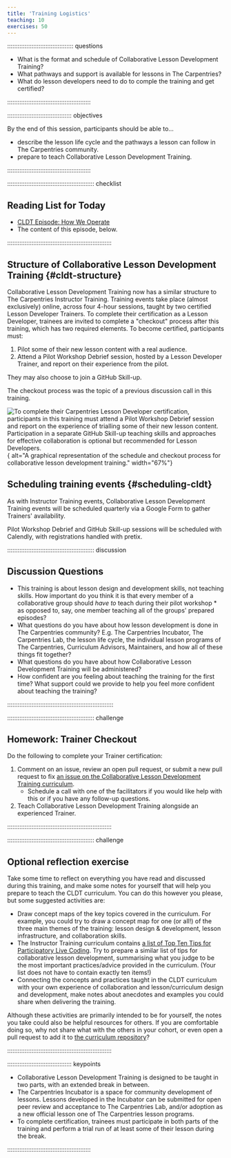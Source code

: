 ```yaml
---
title: 'Training Logistics'
teaching: 10
exercises: 50
---
```


:::::::::::::::::::::::::::::::::::::: questions 

* What is the format and schedule of Collaborative Lesson Development Training?
* What pathways and support is available for lessons in The Carpentries?
* What do lesson developers need to do to comple the training and get certified?

::::::::::::::::::::::::::::::::::::::::::::::::

::::::::::::::::::::::::::::::::::::: objectives

By the end of this session, participants should be able to...

* describe the lesson life cycle and the pathways a lesson can follow in The Carpentries community.
* prepare to teach Collaborative Lesson Development Training.

::::::::::::::::::::::::::::::::::::::::::::::::


:::::::::::::::::::::::::::::::::::::::::::::::::: checklist

## Reading List for Today

* [CLDT Episode: How We Operate](https://carpentries.github.io/lesson-development-training/operations.html)
* The content of this episode, below.

::::::::::::::::::::::::::::::::::::::::::::::::::::::::::::

## Structure of Collaborative Lesson Development Training {#cldt-structure}

Collaborative Lesson Development Training now has a similar structure to The Carpentries Instructor Training.
Training events take place (almost exclusively) online, across four 4-hour sessions, taught by two certified Lesson Developer Trainers.
To complete their certification as a Lesson Developer, trainees are invited to complete a "checkout" process after this training, which has two required elements.
To become certified, participants must:

1. Pilot some of their new lesson content with a real audience.
2. Attend a Pilot Workshop Debrief session, hosted by a Lesson Developer Trainer, and report on their experience from the pilot.

They may also choose to join a GitHub Skill-up.

The checkout process was the topic of a previous discussion call in this training.

![
To complete their Carpentries Lesson Developer certification, participants in this training must attend a Pilot Workshop Debrief session and report on the experience of trialling some of their new lesson content.
Participation in a separate GitHub Skill-up teaching skills and approaches for effective collaboration is optional but recommended for Lesson Developers.
](../episodes/fig/cldt-checkout.svg){
alt="A graphical representation of the schedule and checkout process for collaborative lesson development training."
width="67%"}


## Scheduling training events {#scheduling-cldt}

As with Instructor Training events, Collaborative Lesson Development Training events will be scheduled quarterly via a Google Form to gather Trainers' availability.

Pilot Workshop Debrief and GitHub Skill-up sessions will be scheduled with Calendly, with registrations handled with pretix.

:::::::::::::::::::::::::::::::::::::::::::::::::: discussion

## Discussion Questions

* This training is about lesson design and development skills, not teaching skills.
  How important do you think it is that every member of a collaborative group should _have to_ teach during their pilot workshop * as opposed to, say, one member teaching all of the groups' prepared episodes?
* What questions do you have about how lesson development is done in The Carpentries community?
  E.g. The Carpentries Incubator, The Carpentries Lab, the lesson life cycle, the individual lesson programs of The Carpentries, Curriculum Advisors, Maintainers, and how all of these things fit together?
* What questions do you have about how Collaborative Lesson Development Training will be administered?
* How confident are you feeling about teaching the training for the first time?
  What support could we provide to help you feel more confident about teaching the training?

:::::::::::::::::::::::::::::::::::::::::::::::::::::::::::::


:::::::::::::::::::::::::::::::::::::::::::::::::: challenge

## Homework: Trainer Checkout

Do the following to complete your Trainer certification:

1. Comment on an issue, review an open pull request, or submit a new pull request to fix [an issue on the Collaborative Lesson Development Training curriculum][cldt-issues].
    * Schedule a call with one of the facilitators if you would like help with this or if you have any follow-up questions.
2. Teach Collaborative Lesson Development Training alongside an experienced Trainer.

::::::::::::::::::::::::::::::::::::::::::::::::::::::::::::

:::::::::::::::::::::::::::::::::::::::::::::::::: challenge

## Optional reflection exercise

Take some time to reflect on everything you have read and discussed during this training, and make some notes for yourself that will help you prepare to teach the CLDT curriculum.
You can do this however you please, but some suggested activities are:

* Draw concept maps of the key topics covered in the curriculum. 
  For example, you could try to draw a concept map for one (or all!) of the three main themes of the training: lesson design & development, lesson infrastructure, and collaboration skills.
* The Instructor Training curriculum contains 
  [a list of Top Ten Tips for Participatory Live Coding](https://carpentries.github.io/instructor-training/17-live.html#top-ten-tips-for-participatory-live-coding-in-a-workshop).
  Try to prepare a similar list of tips for collaborative lesson development, summarising what you judge to be the most important practices/advice provided in the curriculum. 
  (Your list does not have to contain exactly ten items!)
* Connecting the concepts and practices taught in the CLDT curriculum with your own experience of collaboration and lesson/curriculum design and development, make notes about anecdotes and examples you could share when delivering the training.

Although these activities are primarily intended to be for yourself, the notes you take could also be helpful resources for others.
If you are comfortable doing so, why not share what with the others in your cohort, or even open a pull request to add it to [the curriculum repository](https://github.com/carpentries/lessondev-trainer-training)?

::::::::::::::::::::::::::::::::::::::::::::::::::::::::::::


::::::::::::::::::::::::::::::::::::: keypoints 

* Collaborative Lesson Development Training is designed to be taught in two parts, with an extended break in between.
* The Carpentries Incubator is a space for community development of lessons. Lessons developed in the Incubator can be submitted for open peer review and acceptance to The Carpentries Lab, and/or adoption as a new official lesson one of The Carpentries lesson programs.
* To complete certification, trainees must participate in both parts of the training and perform a trial run of at least some of their lesson during the break.

::::::::::::::::::::::::::::::::::::::::::::::::

[cldt-issues]: https://github.com/carpentries/lesson-development-training/issues
